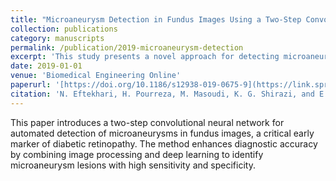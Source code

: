 ```yaml
---
title: "Microaneurysm Detection in Fundus Images Using a Two-Step Convolutional Neural Network"
collection: publications
category: manuscripts
permalink: /publication/2019-microaneurysm-detection
excerpt: 'This study presents a novel approach for detecting microaneurysms in fundus images, enhancing early diagnosis in diabetic retinopathy.'
date: 2019-01-01
venue: 'Biomedical Engineering Online'
paperurl: '[https://doi.org/10.1186/s12938-019-0675-9](https://link.springer.com/content/pdf/10.1186/s12938-019-0675-9.pdf](https://link.springer.com/content/pdf/10.1186/s12938-019-0675-9.pdf)'
citation: 'N. Eftekhari, H. Pourreza, M. Masoudi, K. G. Shirazi, and E. Saeedi, "Microaneurysm detection in fundus images using a two-step convolutional neural network," <i>Biomedical Engineering Online</i>, 2019.'
---
```


This paper introduces a two-step convolutional neural network for automated detection of microaneurysms in fundus images, a critical early marker of diabetic retinopathy. The method enhances diagnostic accuracy by combining image processing and deep learning to identify microaneurysm lesions with high sensitivity and specificity.
